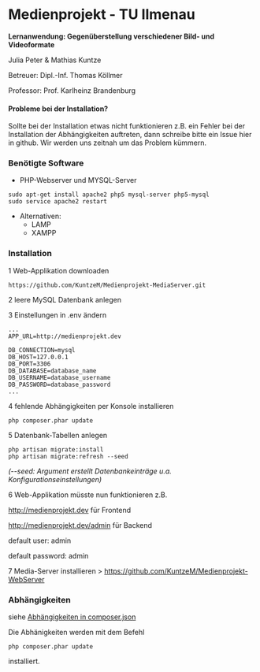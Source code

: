 # Medienprojekt - TU Ilmenau
**Lernanwendung: Gegenüberstellung verschiedener Bild- und Videoformate**

Julia Peter & Mathias Kuntze

Betreuer: Dipl.-Inf. Thomas Köllmer

Professor: Prof. Karlheinz Brandenburg

#### Probleme bei der Installation?
Sollte bei der Installation etwas nicht funktionieren z.B. ein Fehler bei der Installation der Abhängigkeiten auftreten, dann schreibe bitte ein Issue hier in github. Wir werden uns zeitnah um das Problem kümmern.

### Benötigte Software
* PHP-Webserver und MYSQL-Server
```
sudo apt-get install apache2 php5 mysql-server php5-mysql
sudo service apache2 restart
```
* Alternativen:
  * LAMP
  * XAMPP
### Installation

1 Web-Applikation downloaden

`https://github.com/KuntzeM/Medienprojekt-MediaServer.git`

2 leere MySQL Datenbank anlegen

3 Einstellungen in .env ändern


```
...
APP_URL=http://medienprojekt.dev

DB_CONNECTION=mysql
DB_HOST=127.0.0.1
DB_PORT=3306
DB_DATABASE=database_name
DB_USERNAME=database_username
DB_PASSWORD=database_password
...
``` 

4 fehlende Abhängigkeiten per Konsole installieren
```
php composer.phar update
```

5 Datenbank-Tabellen anlegen

```
php artisan migrate:install
php artisan migrate:refresh --seed
```
_(--seed: Argument erstellt Datenbankeinträge u.a. Konfigurationseinstellungen)_

6 Web-Applikation müsste nun funktionieren
z.B.

http://medienprojekt.dev für Frontend

http://medienprojekt.dev/admin für Backend

default user: admin

default password: admin

7 Media-Server installieren > https://github.com/KuntzeM/Medienprojekt-WebServer


### Abhängigkeiten
siehe [Abhängigkeiten in composer.json](https://github.com/KuntzeM/Medienprojekt-WebServer/blob/master/composer.json)

Die Abhänigkeiten werden mit dem Befehl
 ```
 php composer.phar update
 ```
installiert.
